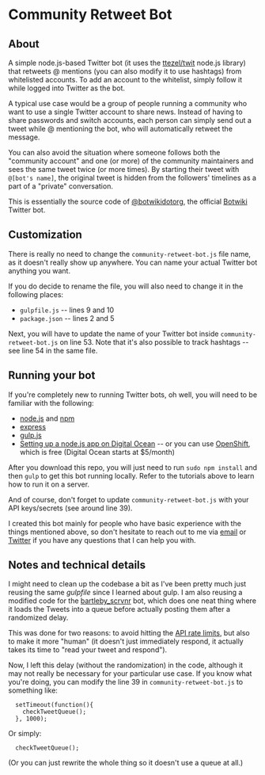 # Community Retweet Bot

## About

A simple node.js-based Twitter bot (it uses the [ttezel/twit](https://github.com/ttezel/twit) node.js library) that retweets @ mentions (you can also modify it to use hashtags) from whitelisted accounts. To add an account to the whitelist, simply follow it while logged into Twitter as the bot.

A typical use case would be a group of people running a community who want to use a single Twitter account to share news. Instead of having to share passwords and switch accounts, each person can simply send out a tweet while @ mentioning the bot, who will automatically retweet the message.

You can also avoid the situation where someone follows both the "community account" and one (or more) of the community maintainers and sees the same tweet twice (or more times). By starting their tweet with ```@[bot's name]```, the original tweet is hidden from the followers' timelines as a part of a "private" conversation. 

This is essentially the source code of [@botwikidotorg](https://twitter.com/botwikidotorg), the official [Botwiki](http://botwiki.org/) Twitter bot.

## Customization

There is really no need to change the ```community-retweet-bot.js``` file name, as it doesn't really show up anywhere. You can name your actual Twitter bot anything you want.

If you do decide to rename the file, you will also need to change it in the following places:

- ```gulpfile.js``` -- lines 9 and 10
- ```package.json``` -- lines 2 and 5

Next, you will have to update the name of your Twitter bot inside ```community-retweet-bot.js``` on line 53. Note that it's also possible to track hashtags -- see line 54 in the same file.

## Running your bot

If you're completely new to running Twitter bots, oh well, you will need to be familiar with the following:

- [node.js](https://nodejs.org/) and [npm](https://www.npmjs.com/)
- [express](http://expressjs.com/)
- [gulp.js](http://gulpjs.com/)
- [Setting up a node.js app on Digital Ocean](https://www.digitalocean.com/community/tutorials/how-to-set-up-a-node-js-application-for-production-on-ubuntu-14-04) -- or you can use [OpenShift](https://developers.openshift.com/en/node-js-overview.html), which is free (Digital Ocean starts at $5/month)

After you download this repo, you will just need to run ```sudo npm install``` and then ```gulp``` to get this bot running locally. Refer to the tutorials above to learn how to run it on a server.

And of course, don't forget to update ```community-retweet-bot.js``` with your API keys/secrets (see around line 39). 

I created this bot mainly for people who have basic experience with the things mentioned above, so don't hesitate to reach out to me via [email](mailto:stefan@fourtonfish.com) or [Twitter](https://twitter.com/fourtonfish) if you have any questions that I can help you with.

## Notes and technical details

I might need to clean up the codebase a bit as I've been pretty much just reusing the same *gulpfile* since I learned about gulp. I am also reusing a modified code for the [bartleby_scrvnr](http://botwiki.org/bots/twitterbots/bartleby_scrvnr) bot, which does one neat thing where it loads the Tweets into a queue before actually posting them after a randomized delay.

This was done for two reasons: to avoid hitting the [API rate limits](https://support.twitter.com/articles/15364), but also to make it more "human" (it doesn't just immediately respond, it actually takes its time to "read your tweet and respond").


Now, I left this delay (without the randomization) in the code, although it may not really be necessary for your particular use case. If you know what you're doing, you can modify the line 39 in ```community-retweet-bot.js``` to something like:

```
  setTimeout(function(){
    checkTweetQueue();
  }, 1000);
```

Or simply:

```
  checkTweetQueue();
```

(Or you can just rewrite the whole thing so it doesn't use a queue at all.)
